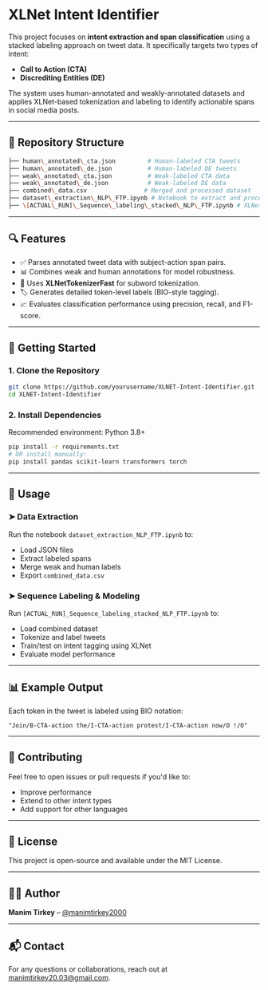 
# XLNet Intent Identifier

This project focuses on **intent extraction and span classification** using a stacked labeling approach on tweet data. It specifically targets two types of intent:
- **Call to Action (CTA)**
- **Discrediting Entities (DE)**

The system uses human-annotated and weakly-annotated datasets and applies XLNet-based tokenization and labeling to identify actionable spans in social media posts.

---

## 📂 Repository Structure

```bash
├── human\_annotated\_cta.json         # Human-labeled CTA tweets
├── human\_annotated\_de.json          # Human-labeled DE tweets
├── weak\_annotated\_cta.json          # Weak-labeled CTA data
├── weak\_annotated\_de.json           # Weak-labeled DE data
├── combined\_data.csv                # Merged and processed dataset
├── dataset\_extraction\_NLP\_FTP.ipynb # Notebook to extract and process data
├── \[ACTUAL\_RUN]\_Sequence\_labeling\_stacked\_NLP\_FTP.ipynb # XLNet labeling and training
```

---

## 🔍 Features

- ✅ Parses annotated tweet data with subject-action span pairs.
- 📊 Combines weak and human annotations for model robustness.
- 🧠 Uses **XLNetTokenizerFast** for subword tokenization.
- 🏷️ Generates detailed token-level labels (BIO-style tagging).
- 📈 Evaluates classification performance using precision, recall, and F1-score.

---

## 🚀 Getting Started

### 1. Clone the Repository

```bash
git clone https://github.com/yourusername/XLNET-Intent-Identifier.git
cd XLNET-Intent-Identifier
````

### 2. Install Dependencies

Recommended environment: Python 3.8+

```bash
pip install -r requirements.txt
# OR install manually:
pip install pandas scikit-learn transformers torch
```

---

## 📘 Usage

### ➤ Data Extraction

Run the notebook `dataset_extraction_NLP_FTP.ipynb` to:

* Load JSON files
* Extract labeled spans
* Merge weak and human labels
* Export `combined_data.csv`

### ➤ Sequence Labeling & Modeling

Run `[ACTUAL_RUN]_Sequence_labeling_stacked_NLP_FTP.ipynb` to:

* Load combined dataset
* Tokenize and label tweets
* Train/test on intent tagging using XLNet
* Evaluate model performance

---

## 📊 Example Output

Each token in the tweet is labeled using BIO notation:

```
"Join/B-CTA-action the/I-CTA-action protest/I-CTA-action now/O !/O"
```

---

## 🤝 Contributing

Feel free to open issues or pull requests if you'd like to:

* Improve performance
* Extend to other intent types
* Add support for other languages

---

## 📄 License

This project is open-source and available under the MIT License.

---

## 👨‍💻 Author

**Manim Tirkey** – [@manimtirkey2000](https://github.com/manimtirkey2000)

---

## 📬 Contact

For any questions or collaborations, reach out at [manimtirkey20.03@gmail.com](mailto:manimtirkey20.03@gmail.com).

```
